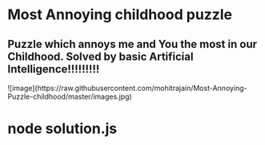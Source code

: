 <h1> Most Annoying childhood puzzle </h1>
<h2>Puzzle which annoys me and You the most in our Childhood. Solved by basic Artificial Intelligence!!!!!!!!!</h2>
![image](https://raw.githubusercontent.com/mohitrajain/Most-Annoying-Puzzle-childhood/master/images.jpg)
<h1>node solution.js </h1>
